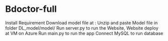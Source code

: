 # Bdoctor-full
Install Requirement
Download model file at : 
Unzip and paste Model file in folder DL_model/model/
Run server.py to run the Website, Website deploy at VM on Azure
Run main.py to run the app
Connect MySQL to run database
